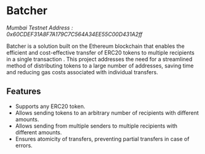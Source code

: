 # Batcher

_Mumbai Testnet Address : 0x60CDEF31A8F7A179C7C564A34EE55C00D431A2ff_



Batcher is a solution built on the Ethereum blockchain that enables the efficient and cost-effective transfer of ERC20 tokens to multiple recipients in a single transaction . This project addresses the need for a streamlined method of distributing tokens to a large number of addresses, saving time and reducing gas costs associated with individual transfers.

## Features
- Supports any ERC20 token.
- Allows sending tokens to an arbitrary number of recipients with different amounts.
- Allows sending from multiple senders to multiple recipients with different amounts.
- Ensures atomicity of transfers, preventing partial transfers in case of errors.
